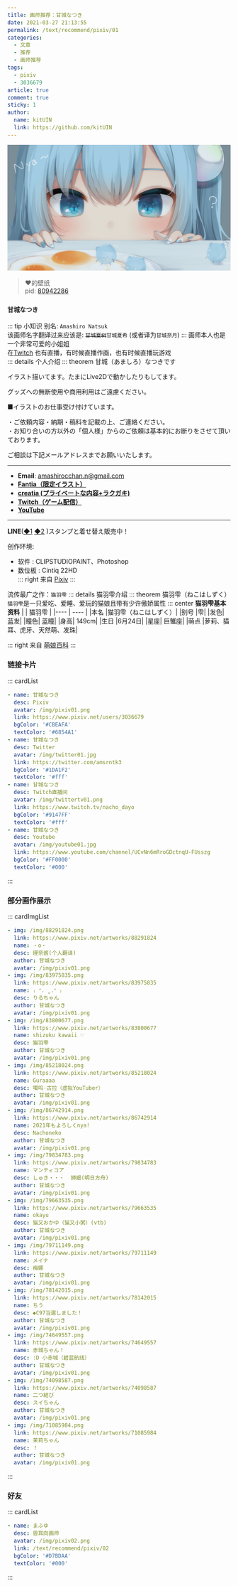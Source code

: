 ```yaml
---
title: 画师推荐：甘城なつき
date: 2021-03-27 21:13:55
permalink: /text/recommend/pixiv/01
categories:
  - 文章
  - 推荐
  - 画师推荐
tags:
  - pixiv
  - 3036679
article: true
comment: true
sticky: 1
author: 
  name: kitUIN
  link: https://github.com/kitUIN
---
```

![img](/img/bg.png)

> :heart:的壁纸  
> pid: [80942286](https://www.pixiv.net/artworks/80942286) 

<!-- more -->

### `甘城なつき`<Badge text="Pixiv"/><Badge text="Twitter"/><Badge text="Twitch"/>
::: tip 小知识
别名: `Amashiro Natsuk`  
该画师名字翻译过来应该是: ~~`甘城夏树`~~`甘城夏希` (或者译为`甘城奈月`)
:::
画师本人也是一个非常可爱的小姐姐  
在[Twitch](https://www.twitch.tv/nacho_dayo/) 也有直播，有时候直播作画，也有时候直播玩游戏  
::: details 个人介绍
::: theorem 甘城（あましろ）なつきです
 
イラスト描いてます。たまにLive2Dで動かしたりもしてます。  

グッズへの無断使用や商用利用はご遠慮ください。  

■イラストのお仕事受け付けています。  
  
・ご依頼内容・納期・稿料を記載の上、ご連絡ください。  
・お知り合いの方以外の「個人様」からのご依頼は基本的にお断りをさせて頂いております。  
  
ご相談は下記メールアドレスまでお願いいたします。  

------------------------------------------------------
- **Email**:  <a href="mailto:amashirocchan.n@gmail.com">amashirocchan.n@gmail.com</a>
- [**Fantia（限定イラスト）**](https://fantia.jp/amama  )  
- [**creatia (プライベートな内容+ラクガキ)**](https://official.creatia.cc/@nyanoheya)  
- [**Twitch（ゲーム配信）**](https://www.twitch.tv/nacho_dayo)
- [**YouTube**](https://www.youtube.com/channel/UCvNn6mRroGDctnqU-FUsszg)   
  
------------------------------------------------------    
  
**LINE**([◆1](https://store.line.me/stickershop/author/95033)  [◆2](https://store.line.me/themeshop/author/96038) )スタンプと着せ替え販売中！  
  


创作环境:
- 软件 : CLIPSTUDIOPAINT、Photoshop  
- 数位板 : Cintiq 22HD  
::: right
来自 [Pixiv](https://www.pixiv.net/users/3036679) 
:::
  
流传最广之作：`猫羽雫`<Badge text="看板娘" type="error"/>
::: details 猫羽雫介绍
::: theorem 猫羽雫（ねこはしずく）
`猫羽雫`是一只爱吃、爱睡、爱玩的猫娘且带有少许傲娇属性
::: center
**猫羽雫基本资料**
|  |   猫羽雫   |
|----  | ----  |
|本名	|猫羽雫（ねこはしずく）|
|别号	|雫|
|发色|	蓝发|
|瞳色|	蓝瞳|
|身高|	149cm|
|生日	|6月24日|
|星座|	巨蟹座|
|萌点	|萝莉、猫耳、虎牙、天然萌、发珠|


::: right
来自 [萌娘百科](https://zh.moegirl.org.cn/%E7%8C%AB%E7%BE%BD%E9%9B%AB) 
:::
  
### 链接卡片
::: cardList
```yaml
- name: 甘城なつき
  desc: Pixiv
  avatar: /img/pixiv01.png
  link: https://www.pixiv.net/users/3036679
  bgColor: '#CBEAFA'
  textColor: '#6854A1'
- name: 甘城なつき
  desc: Twitter
  avatar: /img/twitter01.jpg
  link: https://twitter.com/amsrntk3
  bgColor: '#1DA1F2'
  textColor: '#fff'
- name: 甘城なつき
  desc: Twitch直播间
  avatar: /img/twittertv01.png
  link: https://www.twitch.tv/nacho_dayo
  bgColor: '#9147FF'
  textColor: '#fff'
- name: 甘城なつき
  desc: Youtube
  avatar: /img/youtube01.jpg
  link: https://www.youtube.com/channel/UCvNn6mRroGDctnqU-FUsszg
  bgColor: '#FF0000'
  textColor: '#000'
```
:::

### 部分画作展示

::: cardImgList
```yaml
- img: /img/88291824.png
  link: https://www.pixiv.net/artworks/88291824
  name: ・o・
  desc: 理奈酱(个人翻译) 
  author: 甘城なつき
  avatar: /img/pixiv01.png
- img: /img/83975835.png
  link: https://www.pixiv.net/artworks/83975835
  name: ₍ ᐢ. ̫ .ᐢ ₎
  desc: りるちゃん
  author: 甘城なつき
  avatar: /img/pixiv01.png
- img: /img/83800677.png
  link: https://www.pixiv.net/artworks/83800677
  name: shizuku kawaii ♡
  desc: 猫羽雫
  author: 甘城なつき
  avatar: /img/pixiv01.png
- img: /img/85218024.png
  link: https://www.pixiv.net/artworks/85218024
  name: Guraaaa
  desc: 噶呜·古拉（虚拟YouTuber）
  author: 甘城なつき
  avatar: /img/pixiv01.png
- img: /img/86742914.png
  link: https://www.pixiv.net/artworks/86742914
  name: 2021年もよろしくnya!
  desc: Nachoneko
  author: 甘城なつき
  avatar: /img/pixiv01.png
- img: /img/79834783.png
  link: https://www.pixiv.net/artworks/79834783
  name: マンティコア
  desc: しゅき・・・  狮蝎(明日方舟)
  author: 甘城なつき
  avatar: /img/pixiv01.png
- img: /img/79663535.png
  link: https://www.pixiv.net/artworks/79663535
  name: okayu
  desc: 猫又おかゆ（猫又小粥）(vtb)
  author: 甘城なつき
  avatar: /img/pixiv01.png
- img: /img/79711149.png
  link: https://www.pixiv.net/artworks/79711149
  name: メイナ
  desc: 梅娜
  author: 甘城なつき
  avatar: /img/pixiv01.png
- img: /img/78142015.png
  link: https://www.pixiv.net/artworks/78142015
  name: ちう
  desc: ◆C97当選しました！
  author: 甘城なつき
  avatar: /img/pixiv01.png
- img: /img/74649557.png
  link: https://www.pixiv.net/artworks/74649557
  name: 赤城ちゃん！
  desc: :D 小赤城（碧蓝航线）
  author: 甘城なつき
  avatar: /img/pixiv01.png
- img: /img/74098587.png
  link: https://www.pixiv.net/artworks/74098587
  name: 二つ結び
  desc: スイちゃん　
  author: 甘城なつき
  avatar: /img/pixiv01.png
- img: /img/71085984.png
  link: https://www.pixiv.net/artworks/71085984
  name: 茉莉ちゃん
  desc: ！
  author: 甘城なつき
  avatar: /img/pixiv01.png
```

:::
### 好友
::: cardList
```yaml
- name: まふゆ
  desc: 兽耳向画师
  avatar: /img/pixiv02.png
  link: /text/recommend/pixiv/02
  bgColor: '#D7BDAA'
  textColor: '#000'
```
:::